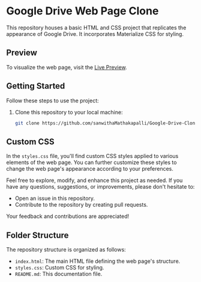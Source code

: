 # Google Drive Web Page Clone

This repository houses a basic HTML and CSS project that replicates the appearance of Google Drive. It incorporates Materialize CSS for styling.

## Preview

To visualize the web page, visit the [Live Preview](#insert-live-preview-link).

## Getting Started

Follow these steps to use the project:

1. Clone this repository to your local machine:

   ```bash
   git clone https://github.com/sanwithaMathakapalli/Google-Drive-Clone.git
## Custom CSS

In the `styles.css` file, you'll find custom CSS styles applied to various elements of the web page. You can further customize these styles to change the web page's appearance according to your preferences.

Feel free to explore, modify, and enhance this project as needed. If you have any questions, suggestions, or improvements, please don't hesitate to:

- Open an issue in this repository.
- Contribute to the repository by creating pull requests.

Your feedback and contributions are appreciated!


## Folder Structure

The repository structure is organized as follows:

- `index.html`: The main HTML file defining the web page's structure.
- `styles.css`: Custom CSS for styling.
- `README.md`: This documentation file.